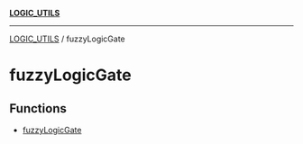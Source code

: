 [**LOGIC_UTILS**](../README.md)

***

[LOGIC_UTILS](../README.md) / fuzzyLogicGate

# fuzzyLogicGate

## Functions

- [fuzzyLogicGate](functions/fuzzyLogicGate.md)
